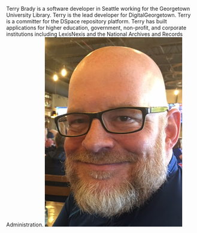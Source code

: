 Terry Brady is a software developer in Seattle working for the Georgetown University Library. Terry is the lead developer for DigitalGeorgetown. Terry is a committer for the DSpace repository platform. Terry has built applications for higher education, government, non-profit, and corporate institutions including LexisNexis and the National Archives and Records Administration.
![photo of terry](terryProfile.jpeg)
